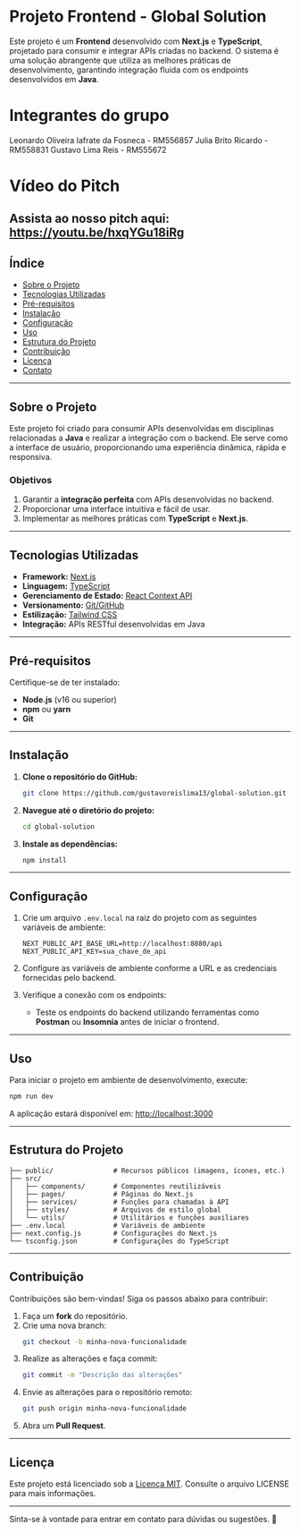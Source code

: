 ﻿# Projeto Frontend - Global Solution

Este projeto é um **Frontend** desenvolvido com **Next.js** e **TypeScript**, projetado para consumir e integrar APIs criadas no backend. O sistema é uma solução abrangente que utiliza as melhores práticas de desenvolvimento, garantindo integração fluida com os endpoints desenvolvidos em **Java**.


# Integrantes do grupo

Leonardo Oliveira Iafrate da Fosneca - RM556857
Julia Brito Ricardo - RM558831
Gustavo Lima Reis - RM555672


# Vídeo do Pitch


Assista ao nosso pitch aqui:  https://youtu.be/hxqYGu18iRg
---

## Índice

- [Sobre o Projeto](#sobre-o-projeto)
- [Tecnologias Utilizadas](#tecnologias-utilizadas)
- [Pré-requisitos](#pré-requisitos)
- [Instalação](#instalação)
- [Configuração](#configuração)
- [Uso](#uso)
- [Estrutura do Projeto](#estrutura-do-projeto)
- [Contribuição](#contribuição)
- [Licença](#licença)
- [Contato](#contato)

---

## Sobre o Projeto

Este projeto foi criado para consumir APIs desenvolvidas em disciplinas relacionadas a **Java** e realizar a integração com o backend. Ele serve como a interface de usuário, proporcionando uma experiência dinâmica, rápida e responsiva.

### Objetivos

1. Garantir a **integração perfeita** com APIs desenvolvidas no backend.
2. Proporcionar uma interface intuitiva e fácil de usar.
3. Implementar as melhores práticas com **TypeScript** e **Next.js**.

---

## Tecnologias Utilizadas

- **Framework:** [Next.js](https://nextjs.org/)
- **Linguagem:** [TypeScript](https://www.typescriptlang.org/)
- **Gerenciamento de Estado:** [React Context API](https://reactjs.org/docs/context.html)
- **Versionamento:** [Git/GitHub](https://github.com/)
- **Estilização:** [Tailwind CSS](https://tailwindcss.com/)
- **Integração:** APIs RESTful desenvolvidas em Java

---

## Pré-requisitos

Certifique-se de ter instalado:

- **Node.js** (v16 ou superior)
- **npm** ou **yarn**
- **Git**

---

## Instalação

1. **Clone o repositório do GitHub:**
   ```bash
   git clone https://github.com/gustavoreislima13/global-solution.git
   ```

2. **Navegue até o diretório do projeto:**
   ```bash
   cd global-solution
   ```

3. **Instale as dependências:**
   ```bash
   npm install
   ```

---

## Configuração

1. Crie um arquivo `.env.local` na raiz do projeto com as seguintes variáveis de ambiente:
   ```env
   NEXT_PUBLIC_API_BASE_URL=http://localhost:8080/api
   NEXT_PUBLIC_API_KEY=sua_chave_de_api
   ```

2. Configure as variáveis de ambiente conforme a URL e as credenciais fornecidas pelo backend.

3. Verifique a conexão com os endpoints:
   - Teste os endpoints do backend utilizando ferramentas como **Postman** ou **Insomnia** antes de iniciar o frontend.

---

## Uso

Para iniciar o projeto em ambiente de desenvolvimento, execute:

```bash
npm run dev
```

A aplicação estará disponível em: [http://localhost:3000](http://localhost:3000)

---

## Estrutura do Projeto

```plaintext
├── public/               # Recursos públicos (imagens, ícones, etc.)
├── src/
│   ├── components/       # Componentes reutilizáveis
│   ├── pages/            # Páginas do Next.js
│   ├── services/         # Funções para chamadas à API
│   ├── styles/           # Arquivos de estilo global
│   └── utils/            # Utilitários e funções auxiliares
├── .env.local            # Variáveis de ambiente
├── next.config.js        # Configurações do Next.js
└── tsconfig.json         # Configurações do TypeScript
```

---

## Contribuição

Contribuições são bem-vindas! Siga os passos abaixo para contribuir:

1. Faça um **fork** do repositório.
2. Crie uma nova branch:
   ```bash
   git checkout -b minha-nova-funcionalidade
   ```
3. Realize as alterações e faça commit:
   ```bash
   git commit -m "Descrição das alterações"
   ```
4. Envie as alterações para o repositório remoto:
   ```bash
   git push origin minha-nova-funcionalidade
   ```
5. Abra um **Pull Request**.

---

## Licença

Este projeto está licenciado sob a [Licença MIT](LICENSE). Consulte o arquivo LICENSE para mais informações.

---


Sinta-se à vontade para entrar em contato para dúvidas ou sugestões. 🚀
